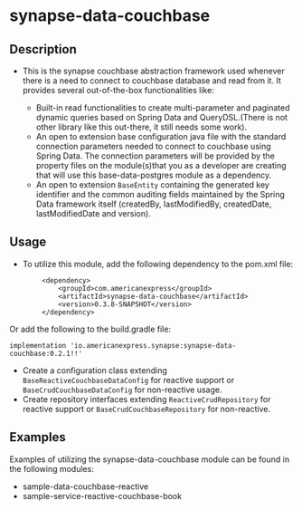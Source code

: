 # synapse-data-couchbase

## Description

- This is the synapse couchbase abstraction framework used whenever there is a need to connect to couchbase database and
  read from it. It provides several out-of-the-box functionalities like:

    - Built-in read functionalities to create multi-parameter and paginated dynamic queries based on Spring Data and
      QueryDSL.(There is not other library like this out-there, it still needs some work).
    - An open to extension base configuration java file with the standard connection parameters needed to connect to
      couchbase using Spring Data. The connection parameters will be provided by the property files on the module(s)that
      you as a developer are creating that will use this base-data-postgres module as a dependency.
    - An open to extension `BaseEntity` containing the generated key identifier and the common auditing fields maintained
      by the Spring Data framework itself (createdBy, lastModifiedBy, createdDate, lastModifiedDate and version).

## Usage
- To utilize this module, add the following dependency to the pom.xml file:
```
        <dependency>
            <groupId>com.americanexpress</groupId>
            <artifactId>synapse-data-couchbase</artifactId>
            <version>0.3.8-SNAPSHOT</version>
        </dependency>
```
Or add the following to the build.gradle file:
```
implementation 'io.americanexpress.synapse:synapse-data-couchbase:0.2.1!!'
```
- Create a configuration class extending `BaseReactiveCouchbaseDataConfig` for reactive support or `BaseCrudCouchbaseDataConfig` for non-reactive usage.
- Create repository interfaces extending `ReactiveCrudRepository` for reactive support or `BaseCrudCouchbaseRepository` for non-reactive.

## Examples
Examples of utilizing the synapse-data-couchbase module can be found in the following modules:
- sample-data-couchbase-reactive
- sample-service-reactive-couchbase-book
